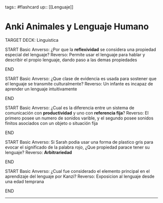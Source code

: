 tags:: #flashcard 
up:: [[Lenguaje]]
# Anki Animales y Lenguaje Humano
TARGET DECK: Linguistica

START
Basic
Anverso: 
¿Por que la **reflexividad** se considera una propiedad especial del lenguaje?
Reverso: 
Permite usar el lenguaje para hablar y describir el propio lenguaje, dando paso a las demas propiedades
<!--ID: 1657417472035-->
END

START
Basic
Anverso: 
¿Que clase de evidencia es usada para sostener que el lenguaje se transmite culturalmente?
Reverso: Un infante es incapaz de aprender un lenguaje intuitivamente
<!--ID: 1657417472578-->
END

START
Basic
Anverso: 
¿Cual es la diferencia entre un sistema de comunicación con **productividad** y uno con **referencia fija**?
Reverso: El primero posee un numero de sonidos varible, y el segundo posee sonidos finitos asociados con un objeto o situación fija
<!--ID: 1657417472599-->
END

START
Basic
Anverso: 
Si Sarah podia usar una forma de plastico gris para evocar el significado de la palabra *rojo*, ¿Que propiedad parace tener su lenguaje?
Reverso: **Arbitrariedad**
<!--ID: 1657417472626-->
END

START
Basic
Anverso: 
¿Cual fue considerado el elemento principal en el aprendizaje del lenguaje por Kanzi?
Reverso: Exposicion al lenguaje desde una edad temprana
<!--ID: 1657417472695-->
END
___

